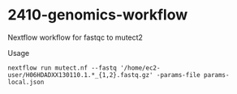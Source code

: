 # 2410-genomics-workflow
Nextflow workflow for fastqc to mutect2

Usage
```
nextflow run mutect.nf --fastq '/home/ec2-user/H06HDADXX130110.1.*_{1,2}.fastq.gz' -params-file params-local.json
```
